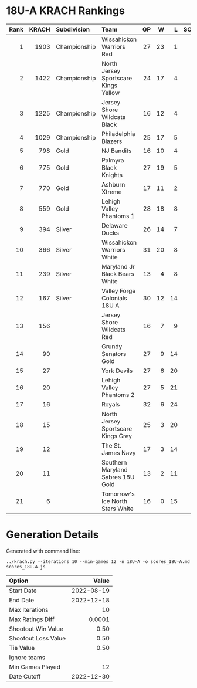 # 18U-A KRACH Rankings
Rank|KRACH|Subdivision|Team|GP|W|L|SOW|SOL|T|SoS
---:|---:|:---|:---|---:|---:|---:|---:|---:|---:|---:
1|1903|Championship|Wissahickon Warriors Red|27|23|1|2|1|0|408
2|1422|Championship|North Jersey Sportscare Kings Yellow|24|17|4|1|2|0|638
3|1225|Championship|Jersey Shore Wildcats Black|16|12|4|0|0|0|664
4|1029|Championship|Philadelphia Blazers|25|17|5|1|2|0|560
5|798|Gold|NJ Bandits|16|10|4|1|1|0|635
6|775|Gold|Palmyra Black Knights|27|19|5|1|2|0|402
7|770|Gold|Ashburn Xtreme|17|11|2|4|0|0|299
8|559|Gold|Lehigh Valley Phantoms 1|28|18|8|2|0|0|533
9|394|Silver|Delaware Ducks|26|14|7|3|2|0|490
10|366|Silver|Wissahickon Warriors White|31|20|8|0|3|0|291
11|239|Silver|Maryland Jr Black Bears White|13|4|8|0|1|0|880
12|167|Silver|Valley Forge Colonials 18U A|30|12|14|1|3|0|532
13|156||Jersey Shore Wildcats Red|16|7|9|0|0|0|691
14|90||Grundy Senators Gold|27|9|14|2|1|1|402
15|27||York Devils|27|6|20|1|0|0|421
16|20||Lehigh Valley Phantoms 2|27|5|21|1|0|0|512
17|16||Royals|32|6|24|0|2|0|376
18|15||North Jersey Sportscare Kings Grey|25|3|20|0|1|1|384
19|12||The St. James Navy|17|3|14|0|0|0|253
20|11||Southern Maryland Sabres 18U Gold|13|2|11|0|0|0|327
21|6||Tomorrow's Ice North Stars White|16|0|15|1|0|0|751
# Generation Details

Generated with command line:
```
../krach.py --iterations 10 --min-games 12 -n 18U-A -o scores_18U-A.md scores_18U-A.js
```

| Option | Value |
| :----- | ----: |
| Start Date | 2022-08-19 |
| End Date | 2022-12-18 |
| Max Iterations | 10 |
| Max Ratings Diff | 0.0001 |
| Shootout Win Value | 0.50 |
| Shootout Loss Value | 0.50 |
| Tie Value | 0.50 |
| Ignore teams |  |
| Min Games Played | 12 |
| Date Cutoff | 2022-12-30 |

